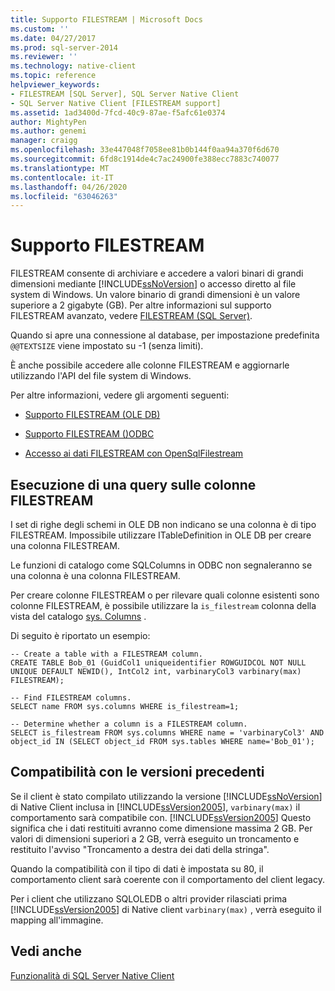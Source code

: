 ```yaml
---
title: Supporto FILESTREAM | Microsoft Docs
ms.custom: ''
ms.date: 04/27/2017
ms.prod: sql-server-2014
ms.reviewer: ''
ms.technology: native-client
ms.topic: reference
helpviewer_keywords:
- FILESTREAM [SQL Server], SQL Server Native Client
- SQL Server Native Client [FILESTREAM support]
ms.assetid: 1ad3400d-7fcd-40c9-87ae-f5afc61e0374
author: MightyPen
ms.author: genemi
manager: craigg
ms.openlocfilehash: 33e447048f7058ee81b0b144f0aa94a370f6d670
ms.sourcegitcommit: 6fd8c1914de4c7ac24900fe388ecc7883c740077
ms.translationtype: MT
ms.contentlocale: it-IT
ms.lasthandoff: 04/26/2020
ms.locfileid: "63046263"
---
```

# <a name="filestream-support"></a>Supporto FILESTREAM
  FILESTREAM consente di archiviare e accedere a valori binari di grandi dimensioni mediante [!INCLUDE[ssNoVersion](../../../includes/ssnoversion-md.md)] o accesso diretto al file system di Windows. Un valore binario di grandi dimensioni è un valore superiore a 2 gigabyte (GB). Per altre informazioni sul supporto FILESTREAM avanzato, vedere [FILESTREAM &#40;SQL Server&#41;](../../blob/filestream-sql-server.md).  
  
 Quando si apre una connessione al database, per impostazione predefinita `@@TEXTSIZE` viene impostato su -1 (senza limiti).  
  
 È anche possibile accedere alle colonne FILESTREAM e aggiornarle utilizzando l'API del file system di Windows.  
  
 Per altre informazioni, vedere gli argomenti seguenti:  
  
-   [Supporto FILESTREAM &#40;OLE DB&#41;](../ole-db/filestream-support-ole-db.md)  
  
-   [Supporto FILESTREAM &#40;&#41;ODBC](../odbc/filestream-support-odbc.md)  
  
-   [Accesso ai dati FILESTREAM con OpenSqlFilestream](../../blob/access-filestream-data-with-opensqlfilestream.md)  
  
## <a name="querying-for-filestream-columns"></a>Esecuzione di una query sulle colonne FILESTREAM  
 I set di righe degli schemi in OLE DB non indicano se una colonna è di tipo FILESTREAM. Impossibile utilizzare ITableDefinition in OLE DB per creare una colonna FILESTREAM.  
  
 Le funzioni di catalogo come SQLColumns in ODBC non segnaleranno se una colonna è una colonna FILESTREAM.  
  
 Per creare colonne FILESTREAM o per rilevare quali colonne esistenti sono colonne FILESTREAM, è possibile utilizzare la `is_filestream` colonna della vista del catalogo [sys. Columns](/sql/relational-databases/system-catalog-views/sys-columns-transact-sql) .  
  
 Di seguito è riportato un esempio:  
  
```  
-- Create a table with a FILESTREAM column.  
CREATE TABLE Bob_01 (GuidCol1 uniqueidentifier ROWGUIDCOL NOT NULL UNIQUE DEFAULT NEWID(), IntCol2 int, varbinaryCol3 varbinary(max) FILESTREAM);  
  
-- Find FILESTREAM columns.  
SELECT name FROM sys.columns WHERE is_filestream=1;  
  
-- Determine whether a column is a FILESTREAM column.  
SELECT is_filestream FROM sys.columns WHERE name = 'varbinaryCol3' AND object_id IN (SELECT object_id FROM sys.tables WHERE name='Bob_01');  
```  
  
## <a name="down-level-compatibility"></a>Compatibilità con le versioni precedenti  
 Se il client è stato compilato utilizzando la versione [!INCLUDE[ssNoVersion](../../../includes/ssnoversion-md.md)] di Native Client inclusa in [!INCLUDE[ssVersion2005](../../../includes/sscurrent-md.md)], `varbinary(max)` il comportamento sarà compatibile con. [!INCLUDE[ssVersion2005](../../../includes/ssversion2005-md.md)] Questo significa che i dati restituiti avranno come dimensione massima 2 GB. Per valori di dimensioni superiori a 2 GB, verrà eseguito un troncamento e restituito l'avviso "Troncamento a destra dei dati della stringa".  
  
 Quando la compatibilità con il tipo di dati è impostata su 80, il comportamento client sarà coerente con il comportamento del client legacy.  
  
 Per i client che utilizzano SQLOLEDB o altri provider rilasciati prima [!INCLUDE[ssVersion2005](../../../includes/ssnoversion-md.md)] di Native client `varbinary(max)` , verrà eseguito il mapping all'immagine.  
  
## <a name="see-also"></a>Vedi anche  
 [Funzionalità di SQL Server Native Client](sql-server-native-client-features.md)  
  
  
